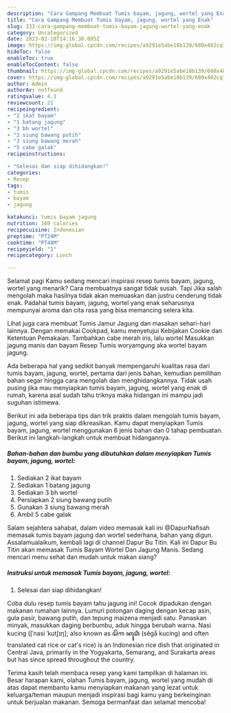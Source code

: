 ```yaml
---
description: "Cara Gampang Membuat Tumis bayam, jagung, wortel yang Enak"
title: "Cara Gampang Membuat Tumis bayam, jagung, wortel yang Enak"
slug: 333-cara-gampang-membuat-tumis-bayam-jagung-wortel-yang-enak
category: Uncategorized
date: 2023-02-18T14:16:38.095Z
image: https://img-global.cpcdn.com/recipes/a9291e5abe18b139/680x482cq70/tumis-bayam-jagung-wortel-foto-resep-utama.jpg
hideToc: false
enableToc: true
enableTocContent: false
thumbnail: https://img-global.cpcdn.com/recipes/a9291e5abe18b139/680x482cq70/tumis-bayam-jagung-wortel-foto-resep-utama.jpg
cover: https://img-global.cpcdn.com/recipes/a9291e5abe18b139/680x482cq70/tumis-bayam-jagung-wortel-foto-resep-utama.jpg
author: Admin
authorAv: notfound
ratingvalue: 4.1
reviewcount: 21
recipeingredient:
- "2 ikat bayam"
- "1 batang jagung"
- "3 bh wortel"
- "2 siung bawang putih"
- "3 siung bawang merah"
- "5 cabe galak"
recipeinstructions:

- "Selesai dan siap dihidangkan!"
categories:
- Resep
tags:
- tumis
- bayam
- jagung

katakunci: tumis bayam jagung 
nutrition: 169 calories
recipecuisine: Indonesian
preptime: "PT24M"
cooktime: "PT48M"
recipeyield: "1"
recipecategory: Lunch

---
```



Selamat pagi Kamu sedang mencari inspirasi resep tumis bayam, jagung, wortel yang menarik? Cara membuatnya sangat tidak susah. Tapi Jika salah mengolah maka hasilnya tidak akan memuaskan dan justru cenderung tidak enak. Padahal tumis bayam, jagung, wortel yang enak seharusnya mempunyai aroma dan cita rasa yang bisa memancing selera kita.


Lihat juga cara membuat Tumis Jamur Jagung dan masakan sehari-hari lainnya. Dengan memakai Cookpad, kamu menyetujui Kebijakan Cookie dan Ketentuan Pemakaian. Tambahkan cabe merah iris, lalu wortel Masukkan jagung manis dan bayam Resep Tumis woryamgung aka wortel bayam jagung.

Ada beberapa hal yang sedikit banyak mempengaruhi kualitas rasa dari tumis bayam, jagung, wortel, pertama dari jenis bahan, kemudian pemilihan bahan segar hingga cara mengolah dan menghidangkannya. Tidak usah pusing jika mau menyiapkan tumis bayam, jagung, wortel yang enak di rumah, karena asal sudah tahu triknya maka hidangan ini mampu jadi suguhan istimewa.


Berikut ini ada beberapa tips dan trik praktis dalam mengolah tumis bayam, jagung, wortel yang siap dikreasikan. Kamu dapat menyiapkan Tumis bayam, jagung, wortel menggunakan 6 jenis bahan dan 0 tahap pembuatan. Berikut ini langkah-langkah untuk membuat hidangannya.

<!--inarticleads1-->

##### Bahan-bahan dan bumbu yang dibutuhkan dalam menyiapkan Tumis bayam, jagung, wortel:

1. Sediakan 2 ikat bayam
1. Sediakan 1 batang jagung
1. Sediakan 3 bh wortel
1. Persiapkan 2 siung bawang putih
1. Gunakan 3 siung bawang merah
1. Ambil 5 cabe galak


Salam sejahtera sahabat, dalam video memasak kali ini @DapurNafisah memasak tumis bayam jagung dan wortel sederhana, bahan yang digun. Assalamualaikum, kembali lagi di channel Dapur Bu Titin. Kali ini Dapur Bu Titin akan memasak Tumis Bayam Wortel Dan Jagung Manis. Sedang mencari menu sehat dan mudah untuk makan siang? 

<!--inarticleads2-->

##### Instruksi untuk memasak Tumis bayam, jagung, wortel:


1. Selesai dan siap dihidangkan!

Coba dulu resep tumis bayam tahu jagung ini! Cocok dipadukan dengan makanan rumahan lainnya. Lumuri potongan daging dengan kecap asin, gula pasir, bawang putih, dan tepung maizena menjadi satu. Panaskan minyak, masukkan daging berbumbu, aduk hingga berubah warna. Nasi kucing ([ˈnasi ˈkutʃɪŋ]; also known as ꦱꦼꦒ ꦏꦸꦕꦶꦁ (sěgå kucing) and often translated cat rice or cat&#39;s rice) is an Indonesian rice dish that originated in Central Java, primarily in the Yogyakarta, Semarang, and Surakarta areas but has since spread throughout the country. 

Terima kasih telah membaca resep yang kami tampilkan di halaman ini. Besar harapan kami, olahan Tumis bayam, jagung, wortel yang mudah di atas dapat membantu kamu menyiapkan makanan yang lezat untuk keluarga/teman maupun menjadi inspirasi bagi kamu yang berkeinginan untuk berjualan makanan. Semoga bermanfaat dan selamat mencoba!

